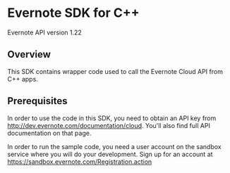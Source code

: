 Evernote SDK for C++
=========================================

Evernote API version 1.22

Overview
--------
This SDK contains wrapper code used to call the Evernote Cloud API from C++ apps.

Prerequisites
-------------
In order to use the code in this SDK, you need to obtain an API key from http://dev.evernote.com/documentation/cloud. You'll also find full API documentation on that page.

In order to run the sample code, you need a user account on the sandbox service where you will do your development. Sign up for an account at https://sandbox.evernote.com/Registration.action 
